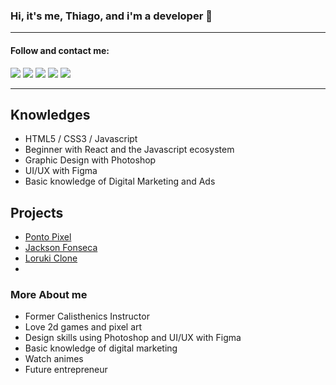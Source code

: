 ### Hi, it's me, Thiago, and i'm a developer 👋
---
#### Follow and contact me:
<div>
  <a href = "mailto: thiagowfer@gmail.com"><img src="https://img.shields.io/badge/-Gmail-%23EA4335?style=for-the-badge&logo=gmail&logoColor=white" target="_blank"></a>
  <a href="https://www.linkedin.com/in/thiago-silva-80484b2b/" target="_blank"><img src="https://img.shields.io/badge/-LinkedIn-%230077B5?style=for-the-badge&logo=linkedin&logoColor=white" target="_blank"></a>
  <a href="https://instagram.com/thiagowfer" target="_blank"><img src="https://img.shields.io/badge/-Instagram-%23E4405F?style=for-the-badge&logo=instagram&logoColor=white" target="_blank"></a>
  <a href="https://www.youtube.com/channel/UCQVS9YuQKs1z_qC8g5EtzXQ/videos" target="_blank"><img src="https://img.shields.io/badge/-Youtube-%23333?style=for-the-badge&logo=youtube&logoColor=white" target="_blank"></a>
  <a href="https://www.twitter.com/combopixels" target="_blank"><img src="https://img.shields.io/badge/-Twitter-%239aff?style=for-the-badge&logo=twitter&logoColor=blue" target="_blank"></a>  
</div>

---
## Knowledges
- HTML5 / CSS3 / Javascript
- Beginner with React and the Javascript ecosystem
- Graphic Design with Photoshop
- UI/UX with Figma
- Basic knowledge of Digital Marketing and Ads 

## Projects
- [Ponto Pixel](https://thiagowfer.github.io/ponto-pixel)
- [Jackson Fonseca](https://thiagowfer.github.io/jackson-fonseca)
- [Loruki Clone](https://ioruki.netlify.app)
- 
### More About me
- Former Calisthenics Instructor
- Love 2d games and pixel art
- Design skills using Photoshop and UI/UX with Figma
- Basic knowledge of digital marketing
- Watch animes
- Future entrepreneur
